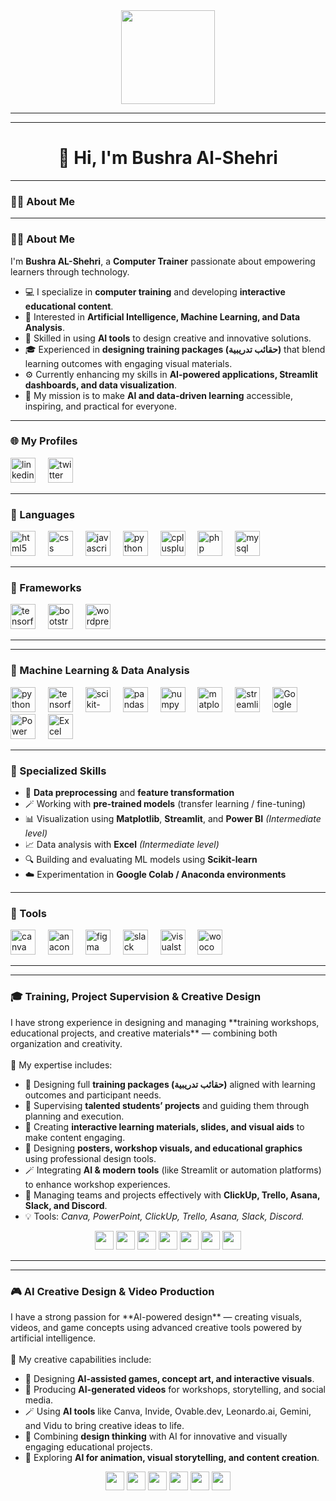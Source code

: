 <!-- 💫 GIF في الأعلى -->
<div align="center">
  <img height="150" src="[https://media.giphy.com/media/M9gbBd9nbDrOTu1Mqx/giphy.gif](https://i.pinimg.com/originals/e7/26/c7/e726c74ac081eed50feee1433d12c998.gif)" />
</div>

---

<!-- 🌐 روابط التواصل -->


---

<h1 align="center">👋 Hi, I'm Bushra Al-Shehri</h1>

---

### 👩‍💻 About Me

---

### 👩‍💻 About Me

I'm **Bushra AL-Shehri**, a **Computer Trainer** passionate about empowering learners through technology.  

- 💻 I specialize in **computer training** and developing **interactive educational content**.  
- 🤖 Interested in **Artificial Intelligence, Machine Learning, and Data Analysis**.  
- 🧠 Skilled in using **AI tools** to design creative and innovative solutions.  
- 🎓 Experienced in **designing training packages (حقائب تدريبية)** that blend learning outcomes with engaging visual materials.  
- ⚙️ Currently enhancing my skills in **AI-powered applications, Streamlit dashboards, and data visualization**.  
- 🌟 My mission is to make **AI and data-driven learning** accessible, inspiring, and practical for everyone.



---

### 🌐 My Profiles

<div align="left">
  <img src="https://cdn.jsdelivr.net/gh/devicons/devicon/icons/linkedin/linkedin-original.svg" height="40" alt="linkedin logo" />
  <img width="12" />
  <img src="https://cdn.jsdelivr.net/gh/devicons/devicon/icons/twitter/twitter-original.svg" height="40" alt="twitter logo" />
</div>

---

### 💬 Languages

<div align="left">
  <img src="https://cdn.jsdelivr.net/gh/devicons/devicon/icons/html5/html5-original.svg" height="40" alt="html5 logo" />
  <img width="12" />
  <img src="https://cdn.jsdelivr.net/gh/devicons/devicon/icons/css3/css3-original.svg" height="40" alt="css logo" />
  <img width="12" />
  <img src="https://cdn.jsdelivr.net/gh/devicons/devicon/icons/javascript/javascript-original.svg" height="40" alt="javascript logo" />
  <img width="12" />
  <img src="https://cdn.jsdelivr.net/gh/devicons/devicon/icons/python/python-original.svg" height="40" alt="python logo" />
  <img width="12" />
  <img src="https://cdn.jsdelivr.net/gh/devicons/devicon/icons/cplusplus/cplusplus-original.svg" height="40" alt="cplusplus logo" />
  <img width="12" />
  <img src="https://cdn.jsdelivr.net/gh/devicons/devicon/icons/php/php-original.svg" height="40" alt="php logo" />
  <img width="12" />
  <img src="https://cdn.jsdelivr.net/gh/devicons/devicon/icons/mysql/mysql-original.svg" height="40" alt="mysql logo" />
</div>

---

### 🧱 Frameworks

<div align="left">
  <img src="https://cdn.jsdelivr.net/gh/devicons/devicon/icons/tensorflow/tensorflow-original.svg" height="40" alt="tensorflow logo" />
  <img width="12" />
  <img src="https://cdn.jsdelivr.net/gh/devicons/devicon/icons/bootstrap/bootstrap-original.svg" height="40" alt="bootstrap logo" />
  <img width="12" />
  <img src="https://cdn.jsdelivr.net/gh/devicons/devicon/icons/wordpress/wordpress-original.svg" height="40" alt="wordpress logo" />
</div>

---

---

### 🤖 Machine Learning & Data Analysis

<div align="left">
  <img src="https://cdn.jsdelivr.net/gh/devicons/devicon/icons/python/python-original.svg" height="40" alt="python logo" />
  <img width="12" />
  <img src="https://cdn.jsdelivr.net/gh/devicons/devicon/icons/tensorflow/tensorflow-original.svg" height="40" alt="tensorflow logo" />
  <img width="12" />
  <img src="https://img.shields.io/badge/scikit--learn-F7931E?logo=scikitlearn&logoColor=white&style=for-the-badge" height="40" alt="scikit-learn logo" />
  <img width="12" />
  <img src="https://img.shields.io/badge/pandas-150458?logo=pandas&logoColor=white&style=for-the-badge" height="40" alt="pandas logo" />
  <img width="12" />
  <img src="https://img.shields.io/badge/NumPy-013243?logo=numpy&logoColor=white&style=for-the-badge" height="40" alt="numpy logo" />
  <img width="12" />
  <img src="https://img.shields.io/badge/Matplotlib-11557c?logo=matplotlib&logoColor=white&style=for-the-badge" height="40" alt="matplotlib logo" />
  <img width="12" />
  <img src="https://img.shields.io/badge/Streamlit-FF4B4B?logo=streamlit&logoColor=white&style=for-the-badge" height="40" alt="streamlit logo" />
  <img width="12" />
  <img src="https://cdn.jsdelivr.net/npm/simple-icons@v10/icons/googlecolab.svg" height="40" alt="Google Colab" />
  <img width="12" />
  <img src="https://img.shields.io/badge/Power%20BI-F2C811?logo=Power%20BI&logoColor=black&style=for-the-badge" height="40" alt="Power BI logo" />
  <img width="12" />
  <img src="https://img.shields.io/badge/Excel-217346?logo=Microsoft%20Excel&logoColor=white&style=for-the-badge" height="40" alt="Excel logo" />
</div>

---

### 🧠 Specialized Skills

- 🧩 **Data preprocessing** and **feature transformation**  
- 🪄 Working with **pre-trained models** (transfer learning / fine-tuning)  
- 📊 Visualization using **Matplotlib**, **Streamlit**, and **Power BI** *(Intermediate level)*  
- 📈 Data analysis with **Excel** *(Intermediate level)*  
- 🔍 Building and evaluating ML models using **Scikit-learn**  
- ☁️ Experimentation in **Google Colab / Anaconda environments**


---

### 🧰 Tools

<div align="left">
  <img src="https://cdn.jsdelivr.net/gh/devicons/devicon/icons/canva/canva-original.svg" height="40" alt="canva logo" />
  <img width="12" />
  <img src="https://cdn.jsdelivr.net/gh/devicons/devicon/icons/anaconda/anaconda-original.svg" height="40" alt="anaconda logo" />
  <img width="12" />
  <img src="https://cdn.jsdelivr.net/gh/devicons/devicon/icons/figma/figma-original.svg" height="40" alt="figma logo" />
  <img width="12" />
  <img src="https://cdn.jsdelivr.net/gh/devicons/devicon/icons/slack/slack-original.svg" height="40" alt="slack logo" />
  <img width="12" />
  <img src="https://cdn.jsdelivr.net/gh/devicons/devicon/icons/visualstudio/visualstudio-plain.svg" height="40" alt="visualstudio logo" />
  <img width="12" />
  <img src="https://cdn.jsdelivr.net/gh/devicons/devicon/icons/woocommerce/woocommerce-original.svg" height="40" alt="woocommerce logo" />
</div>

---

---

### 🎓 Training, Project Supervision & Creative Design

<p align="left">
I have strong experience in designing and managing **training workshops, educational projects, and creative materials** — combining both organization and creativity.
<br><br>
🧾 My expertise includes:
</p>

- 🧠 Designing full **training packages (حقائب تدريبية)** aligned with learning outcomes and participant needs.  
- 🎯 Supervising **talented students’ projects** and guiding them through planning and execution.  
- 🧩 Creating **interactive learning materials, slides, and visual aids** to make content engaging.  
- 🎨 Designing **posters, workshop visuals, and educational graphics** using professional design tools.  
- 🪄 Integrating **AI & modern tools** (like Streamlit or automation platforms) to enhance workshop experiences.  
- 💬 Managing teams and projects effectively with **ClickUp, Trello, Asana, Slack, and Discord**.  
- 💡 Tools: *Canva, PowerPoint, ClickUp, Trello, Asana, Slack, Discord.*

<p align="center">
  <img src="https://img.shields.io/badge/Canva-00C4CC?logo=Canva&logoColor=white&style=for-the-badge" height="30" />
  <img src="https://img.shields.io/badge/PowerPoint-B7472A?logo=Microsoft%20PowerPoint&logoColor=white&style=for-the-badge" height="30" />
  <img src="https://img.shields.io/badge/ClickUp-7B68EE?logo=ClickUp&logoColor=white&style=for-the-badge" height="30" />
  <img src="https://img.shields.io/badge/Trello-0052CC?logo=Trello&logoColor=white&style=for-the-badge" height="30" />
  <img src="https://img.shields.io/badge/Asana-F06A6A?logo=Asana&logoColor=white&style=for-the-badge" height="30" />
  <img src="https://img.shields.io/badge/Slack-4A154B?logo=Slack&logoColor=white&style=for-the-badge" height="30" />
  <img src="https://img.shields.io/badge/Discord-5865F2?logo=Discord&logoColor=white&style=for-the-badge" height="30" />
</p>

---
---

### 🎮 AI Creative Design & Video Production

<p align="left">
I have a strong passion for **AI-powered design** — creating visuals, videos, and game concepts using advanced creative tools powered by artificial intelligence.
<br><br>
🎨 My creative capabilities include:
</p>

- 🧩 Designing **AI-assisted games, concept art, and interactive visuals**.  
- 🎥 Producing **AI-generated videos** for workshops, storytelling, and social media.  
- 🪄 Using **AI tools** like Canva, Invide, Ovable.dev, Leonardo.ai, Gemini, and Vidu to bring creative ideas to life.  
- 🧠 Combining **design thinking** with AI for innovative and visually engaging educational projects.  
- 🌟 Exploring **AI for animation, visual storytelling, and content creation**.

<p align="center">
  <img src="https://img.shields.io/badge/Canva-00C4CC?logo=Canva&logoColor=white&style=for-the-badge" height="30" />
  <img src="https://img.shields.io/badge/Invide-0078D7?logoColor=white&style=for-the-badge" height="30" />
  <img src="https://img.shields.io/badge/Ovable.dev-6E40C9?logoColor=white&style=for-the-badge" height="30" />
  <img src="https://img.shields.io/badge/Leonardo.ai-111111?logoColor=white&style=for-the-badge" height="30" />
  <img src="https://img.shields.io/badge/Gemini-4285F4?logo=Google&logoColor=white&style=for-the-badge" height="30" />
  <img src="https://img.shields.io/badge/Vidu.com-FF0050?logoColor=white&style=for-the-badge" height="30" />
</p>

